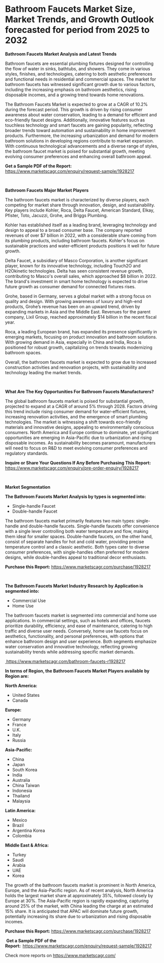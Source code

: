 <p><h1>Bathroom Faucets Market Size, Market Trends, and Growth Outlook forecasted for period from 2025 to 2032</h1></p><p><strong>Bathroom Faucets Market Analysis and Latest Trends</strong></p>
<p><p>Bathroom faucets are essential plumbing fixtures designed for controlling the flow of water in sinks, bathtubs, and showers. They come in various styles, finishes, and technologies, catering to both aesthetic preferences and functional needs in residential and commercial spaces. The market for bathroom faucets has witnessed significant growth due to various factors, including the increasing emphasis on bathroom aesthetics, rising disposable incomes, and a growing trend towards home renovations.</p><p>The Bathroom Faucets Market is expected to grow at a CAGR of 10.2% during the forecast period. This growth is driven by rising consumer awareness about water conservation, leading to a demand for efficient and eco-friendly faucet designs. Additionally, innovative features such as touchless technology and smart faucets are gaining popularity, reflecting broader trends toward automation and sustainability in home improvement products. Furthermore, the increasing urbanization and demand for modern bathroom solutions in developing regions contribute to market expansion. With continuous technological advancements and a diverse range of styles, the bathroom faucet market is poised for substantial growth, meeting evolving consumer preferences and enhancing overall bathroom appeal.</p></p>
<p><strong>Get a Sample PDF of the Report:&nbsp;</strong> <a href="https://www.marketscagr.com/enquiry/request-sample/1928217?utm_campaign=2944&utm_medium=2&utm_source=Github&utm_content=ia&utm_term=29032025&utm_id=bathroom-faucets">https://www.marketscagr.com/enquiry/request-sample/1928217</a></p>
<p>&nbsp;</p>
<p><strong>Bathroom Faucets Major Market Players</strong></p>
<p><p>The bathroom faucets market is characterized by diverse players, each competing for market share through innovation, design, and sustainability. Key players include Kohler, Roca, Delta Faucet, American Standard, Elkay, Pfister, Toto, Jacuzzi, Grohe, and Briggs Plumbing.</p><p>Kohler has established itself as a leading brand, leveraging technology and design to appeal to a broad consumer base. The company reported revenues of over $7 billion in 2022, with a considerable share coming from its plumbing products, including bathroom faucets. Kohler's focus on sustainable practices and water-efficient products positions it well for future growth.</p><p>Delta Faucet, a subsidiary of Masco Corporation, is another significant player, known for its innovative technology, including Touch2O and H2Okinetic technologies. Delta has seen consistent revenue growth, contributing to Masco's overall sales, which approached $8 billion in 2022. The brand's investment in smart home technology is expected to drive future growth as consumer demand for connected fixtures rises.</p><p>Grohe, based in Germany, serves a global market with a strong focus on quality and design. With growing awareness of luxury and high-end products, Grohe’s revenue has been on an upward trend, driven by expanding markets in Asia and the Middle East. Revenues for the parent company, Lixil Group, reached approximately $14 billion in the recent fiscal year.</p><p>Roca, a leading European brand, has expanded its presence significantly in emerging markets, focusing on product innovation and bathroom solutions. With growing demand in Asia, especially in China and India, Roca is positioned for robust growth, capitalizing on trends towards modernizing bathroom spaces.</p><p>Overall, the bathroom faucets market is expected to grow due to increased construction activities and renovation projects, with sustainability and technology leading the market trends.</p></p>
<p>&nbsp;</p>
<p><strong>What Are The Key Opportunities For Bathroom Faucets Manufacturers?</strong></p>
<p><p>The global bathroom faucets market is poised for substantial growth, projected to expand at a CAGR of around 5% through 2028. Factors driving this trend include rising consumer demand for water-efficient fixtures, increasing renovation activities, and the emergence of smart plumbing technologies. The market is witnessing a shift towards eco-friendly materials and innovative designs, appealing to environmentally conscious consumers. North America and Europe continue to dominate, yet significant opportunities are emerging in Asia-Pacific due to urbanization and rising disposable incomes. As sustainability becomes paramount, manufacturers will need to focus on R&D to meet evolving consumer preferences and regulatory standards.</p></p>
<p><strong>Inquire or Share Your Questions If Any Before Purchasing This Report:</strong> <a href="https://www.marketscagr.com/enquiry/pre-order-enquiry/1928217?utm_campaign=2944&utm_medium=2&utm_source=Github&utm_content=ia&utm_term=29032025&utm_id=bathroom-faucets">https://www.marketscagr.com/enquiry/pre-order-enquiry/1928217</a></p>
<p>&nbsp;</p>
<p><strong>Market Segmentation</strong></p>
<p><strong>The Bathroom Faucets Market Analysis by types is segmented into:</strong></p>
<p><ul><li>Single-handle Faucet</li><li>Double-handle Faucet</li></ul></p>
<p><p>The bathroom faucets market primarily features two main types: single-handle and double-handle faucets. Single-handle faucets offer convenience with a single lever controlling both water temperature and flow, making them ideal for smaller spaces. Double-handle faucets, on the other hand, consist of separate handles for hot and cold water, providing precise temperature control and a classic aesthetic. Both types cater to diverse consumer preferences, with single-handles often preferred for modern designs, while double-handles appeal to traditional decor enthusiasts.</p></p>
<p><strong>Purchase this Report:&nbsp;</strong><a href="https://www.marketscagr.com/purchase/1928217?utm_campaign=2944&utm_medium=2&utm_source=Github&utm_content=ia&utm_term=29032025&utm_id=bathroom-faucets">https://www.marketscagr.com/purchase/1928217</a></p>
<p>&nbsp;</p>
<p><strong>The Bathroom Faucets Market Industry Research by Application is segmented into:</strong></p>
<p><ul><li>Commercial Use</li><li>Home Use</li></ul></p>
<p><p>The bathroom faucets market is segmented into commercial and home use applications. In commercial settings, such as hotels and offices, faucets prioritize durability, efficiency, and ease of maintenance, catering to high traffic and diverse user needs. Conversely, home use faucets focus on aesthetics, functionality, and personal preferences, with options that enhance bathroom design and user experience. Both segments emphasize water conservation and innovative technology, reflecting growing sustainability trends while addressing specific market demands.</p></p>
<p><a href="https://www.marketscagr.com/bathroom-faucets-r1928217?utm_campaign=2944&utm_medium=2&utm_source=Github&utm_content=ia&utm_term=29032025&utm_id=bathroom-faucets">&nbsp;https://www.marketscagr.com/bathroom-faucets-r1928217</a></p>
<p><strong>In terms of Region, the Bathroom Faucets Market Players available by Region are:</strong></p>
<p>
    <p> <strong> North America: </strong>
        <ul>
            <li>United States</li>
            <li>Canada</li>
        </ul>
        </p> 
    <p> <strong> Europe: </strong>
        <ul>
            <li>Germany</li>
            <li>France</li>
            <li>U.K.</li>
            <li>Italy</li>
            <li>Russia</li>
        </ul>
        </p> 
    <p> <strong> Asia-Pacific: </strong>
        <ul>
            <li>China</li>
            <li>Japan</li>
            <li>South Korea</li>
            <li>India</li>
            <li>Australia</li>
            <li>China Taiwan</li>
            <li>Indonesia</li>
            <li>Thailand</li>
            <li>Malaysia</li>
        </ul>
        </p> 
    <p> <strong> Latin America: </strong>
        <ul>
            <li>Mexico</li>
            <li>Brazil</li>
            <li>Argentina Korea</li>
            <li>Colombia</li>
        </ul>
        </p> 
    <p> <strong> Middle East & Africa: </strong>
        <ul>
            <li>Turkey</li>
            <li>Saudi</li>
            <li>Arabia</li>
            <li>UAE</li>
            <li>Korea</li>
        </ul>
    </p>
    </p>
<p><p>The growth of the bathroom faucets market is prominent in North America, Europe, and the Asia-Pacific region. As of recent analysis, North America holds the largest market share at approximately 35%, followed closely by Europe at 30%. The Asia-Pacific region is rapidly expanding, capturing around 25% of the market, with China leading the charge at an estimated 15% share. It is anticipated that APAC will dominate future growth, potentially increasing its share due to urbanization and rising disposable incomes.</p></p>
<p><strong>Purchase this Report: </strong><a href="https://www.marketscagr.com/purchase/1928217?utm_campaign=2944&utm_medium=2&utm_source=Github&utm_content=ia&utm_term=29032025&utm_id=bathroom-faucets">https://www.marketscagr.com/purchase/1928217</a></p>
<p>&nbsp;<strong>Get a Sample PDF of the Report:&nbsp;&nbsp;</strong><a href="https://www.marketscagr.com/enquiry/request-sample/1928217?utm_campaign=2944&utm_medium=2&utm_source=Github&utm_content=ia&utm_term=29032025&utm_id=bathroom-faucets">https://www.marketscagr.com/enquiry/request-sample/1928217</a></p>
<p><strong></strong></p>
<p>Check more reports on <a href="https://www.marketscagr.com/?utm_campaign=2944&utm_medium=2&utm_source=Github&utm_content=ia&utm_term=29032025&utm_id=bathroom-faucets">https://www.marketscagr.com/</a></p>